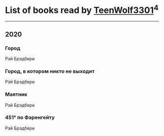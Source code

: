 # List of books read by [TeenWolf3301](t.me/TeenWolf3301)<sup>4</sup>
---

## 2020

### Город
Рэй Брэдбери


### Город, в котором никто не выходит
Рэй Брэдбери


### Маятник
Рэй Брэдбери


### 451° по Фаренгейту
Рэй Брэдбери



